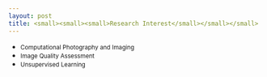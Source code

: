 ```yaml
---
layout: post
title: <small><small><small>Research Interest</small></small></small>
---
```


<ul>
<li><span style="font-size: 100%;"><small>Computational Photography and Imaging</small></span></li>
<li><span style="font-size: 100%;"><small>Image Quality Assessment</small></span></li>
<li><span style="font-size: 100%;"><small>Unsupervised Learning</small></span></li>
</ul>